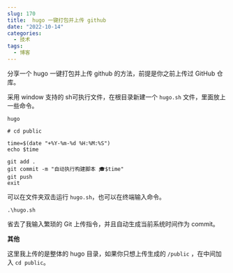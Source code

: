 ```yaml
---
slug: 170
title:  hugo 一键打包并上传 github
date: "2022-10-14"
categories: 
  - 技术
tags: 
  - 博客
---
```


分享一个 hugo 一键打包并上传 github 的方法，前提是你之前上传过 GitHub 仓库。

采用 window 支持的 sh可执行文件，在根目录新建一个 `hugo.sh` 文件，里面放上一些命令。

```shell
hugo

# cd public

time=$(date "+%Y-%m-%d %H:%M:%S")
echo $time

git add .
git commit -m "自动执行构建脚本 🎓$time"
git push
exit

```

可以在文件夹双击运行 `hugo.sh`，也可以在终端输入命令。

```shell
.\hugo.sh
```

省去了我输入繁琐的 Git 上传指令，并且自动生成当前系统时间作为 commit。

**其他**

这里我上传的是整体的 hugo 目录，如果你只想上传生成的 `/public` ，在中间加入 `cd public`。